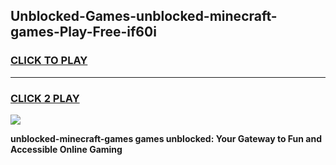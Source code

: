 
## Unblocked-Games-unblocked-minecraft-games-Play-Free-if60i
<h3>
<a href="https://premium76.site?title=unblocked-minecraft-games&ref=18A1">CLICK TO PLAY</a></h3>
<hr>

<h3>
<a href="https://premium76.site?title=unblocked-minecraft-games&ref=18A1">CLICK 2 PLAY</a>
  
</h3>

<a href="https://premium76.site?title=unblocked-minecraft-games&ref=18A1"><img src="https://clearcache.store/games.png"></a>


**unblocked-minecraft-games games unblocked: Your Gateway to Fun and Accessible Online Gaming**
